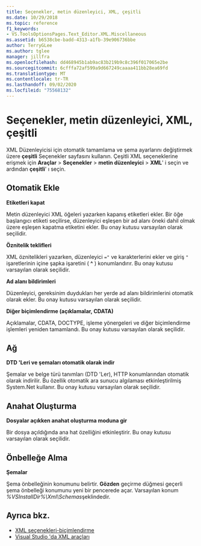 ```yaml
---
title: Seçenekler, metin düzenleyici, XML, çeşitli
ms.date: 10/29/2018
ms.topic: reference
f1_keywords:
- VS.ToolsOptionsPages.Text_Editor.XML.Miscellaneous
ms.assetid: b6538cbe-badd-4313-a1fb-39e906736bbe
author: TerryGLee
ms.author: tglee
manager: jillfra
ms.openlocfilehash: dd468945b1ab9ac83b219b9c8c396f017065e2be
ms.sourcegitcommit: 6cfffa72af599a9d667249caaaa411bb28ea69fd
ms.translationtype: MT
ms.contentlocale: tr-TR
ms.lasthandoff: 09/02/2020
ms.locfileid: "75568132"
---
```

# <a name="options-text-editor-xml-miscellaneous"></a>Seçenekler, metin düzenleyici, XML, çeşitli

XML Düzenleyicisi için otomatik tamamlama ve şema ayarlarını değiştirmek üzere **çeşitli** Seçenekler sayfasını kullanın. Çeşitli XML seçeneklerine erişmek için **Araçlar**  >  **Seçenekler**  >  **metin düzenleyici**  >  **XML**' i seçin ve ardından **çeşitli**' ı seçin.

## <a name="auto-insert"></a>Otomatik Ekle

**Etiketleri kapat**

Metin düzenleyici XML öğeleri yazarken kapanış etiketleri ekler. Bir öğe başlangıcı etiketi seçilirse, düzenleyici eşleşen bir ad alanı öneki dahil olmak üzere eşleşen kapatma etiketini ekler. Bu onay kutusu varsayılan olarak seçilidir.

**Öznitelik teklifleri**

XML öznitelikleri yazarken, düzenleyici `="` ve karakterlerini ekler ve giriş `"` işaretlerinin içine şapka işaretini ( **^** ) konumlandırır. Bu onay kutusu varsayılan olarak seçilidir.

**Ad alanı bildirimleri**

Düzenleyici, gereksinim duydukları her yerde ad alanı bildirimlerini otomatik olarak ekler. Bu onay kutusu varsayılan olarak seçilidir.

**Diğer biçimlendirme (açıklamalar, CDATA)**

Açıklamalar, CDATA, DOCTYPE, işleme yönergeleri ve diğer biçimlendirme işlemleri yeniden tamamlandı. Bu onay kutusu varsayılan olarak seçilidir.

## <a name="network"></a>Ağ

**DTD 'Leri ve şemaları otomatik olarak indir**

Şemalar ve belge türü tanımları (DTD 'Ler), HTTP konumlarından otomatik olarak indirilir. Bu özellik otomatik ara sunucu algılaması etkinleştirilmiş System.Net kullanır. Bu onay kutusu varsayılan olarak seçilidir.

## <a name="outlining"></a>Anahat Oluşturma

**Dosyalar açıkken anahat oluşturma moduna gir**

Bir dosya açıldığında ana hat özelliğini etkinleştirir. Bu onay kutusu varsayılan olarak seçilidir.

## <a name="caching"></a>Önbelleğe Alma

**Şemalar**

Şema önbelleğinin konumunu belirtir. **Gözden** geçirme düğmesi geçerli şema önbelleği konumunu yeni bir pencerede açar. Varsayılan konum *%VSInstallDir%\Xml\Schemas*şeklindedir.

## <a name="see-also"></a>Ayrıca bkz.

- [XML seçenekleri-biçimlendirme](options-text-editor-xml-formatting.md)
- [Visual Studio 'da XML araçları](../../xml-tools/xml-tools-in-visual-studio.md)
